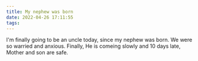 ```yaml
---
title: My nephew was born
date: 2022-04-26 17:11:55
tags:
---
```

I'm finally going to be an uncle today, since my nephew was born. We were so warried and anxious. Finally, He is comeing slowly and 10 days late, Mother and son are safe.